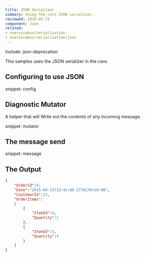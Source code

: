 ```yaml
---
title: JSON Serializer
summary: Using the core JSON serializer.
reviewed: 2016-03-21
component: Json
related:
- nservicebus/serialization
- nservicebus/serialization/json
---
```



include: json-deprecation

This samples uses the JSON serializer in the core.


## Configuring to use JSON

snippet: config


## Diagnostic Mutator

A helper that will Write out the contents of any incoming message.

snippet: mutator


## The message send

snippet: message
 

## The Output

```json
{
	"OrderId":9,
	"Date":"2015-09-15T13:42:00.2776276+10:00",
	"CustomerId":12,
	"OrderItems":
	[
		{
			"ItemId":6,
			"Quantity":2
		},
		{
			"ItemId":5,
			"Quantity":4
		}
	]
}
```